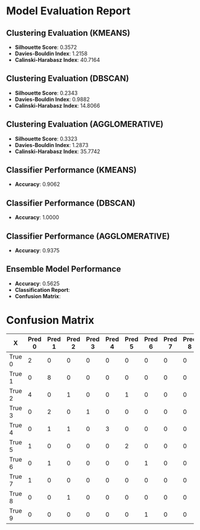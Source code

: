 # Model Evaluation Report

## Clustering Evaluation (KMEANS)
- **Silhouette Score**: 0.3572
- **Davies-Bouldin Index**: 1.2158
- **Calinski-Harabasz Index**: 40.7164



## Clustering Evaluation (DBSCAN)
- **Silhouette Score**: 0.2343
- **Davies-Bouldin Index**: 0.9882
- **Calinski-Harabasz Index**: 14.8066



## Clustering Evaluation (AGGLOMERATIVE)
- **Silhouette Score**: 0.3323
- **Davies-Bouldin Index**: 1.2873
- **Calinski-Harabasz Index**: 35.7742



## Classifier Performance (KMEANS)
- **Accuracy**: 0.9062



## Classifier Performance (DBSCAN)
- **Accuracy**: 1.0000



## Classifier Performance (AGGLOMERATIVE)
- **Accuracy**: 0.9375


## Ensemble Model Performance
- **Accuracy**: 0.5625
- **Classification Report**:
- **Confusion Matrix**:
# Confusion Matrix

| X | Pred 0 | Pred 1 | Pred 2 | Pred 3 | Pred 4 | Pred 5 | Pred 6 | Pred 7 | Pred 8 | Pred 9 |
|--------|--------|--------|--------|--------|--------|--------|--------|--------|--------|--------|
| True 0 | 2      | 0      | 0      | 0      | 0      | 0      | 0      | 0      | 0      | 0      |
| True 1 | 0      | 8      | 0      | 0      | 0      | 0      | 0      | 0      | 0      | 0      |
| True 2 | 4      | 0      | 1      | 0      | 0      | 1      | 0      | 0      | 0      | 0      |
| True 3 | 0      | 2      | 0      | 1      | 0      | 0      | 0      | 0      | 0      | 0      |
| True 4 | 0      | 1      | 1      | 0      | 3      | 0      | 0      | 0      | 0      | 0      |
| True 5 | 1      | 0      | 0      | 0      | 0      | 2      | 0      | 0      | 0      | 0      |
| True 6 | 0      | 1      | 0      | 0      | 0      | 0      | 1      | 0      | 0      | 0      |
| True 7 | 1      | 0      | 0      | 0      | 0      | 0      | 0      | 0      | 0      | 0      |
| True 8 | 0      | 0      | 1      | 0      | 0      | 0      | 0      | 0      | 0      | 0      |
| True 9 | 0      | 0      | 0      | 0      | 0      | 0      | 1      | 0      | 0      | 0      |



